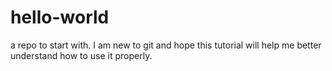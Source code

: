 # hello-world
a repo to start with. I am new to git and hope this tutorial will help me better understand how to use it properly.
